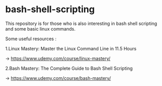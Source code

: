 # bash-shell-scripting

This repository is for those who is also interesting in bash shell scripting and some basic linux commands.

Some useful resources :

1.Linux Mastery: Master the Linux Command Line in 11.5 Hours 

 ->  https://www.udemy.com/course/linux-mastery/

2.Bash Mastery: The Complete Guide to Bash Shell Scripting   

 ->  https://www.udemy.com/course/bash-mastery/
